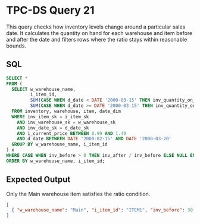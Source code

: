 # TPC-DS Query 21

This query checks how inventory levels change around a particular sales date.
It calculates the quantity on hand for each warehouse and item before and after
the date and filters rows where the ratio stays within reasonable bounds.

## SQL
```sql
SELECT *
FROM (
  SELECT w_warehouse_name,
         i_item_id,
         SUM(CASE WHEN d_date < DATE '2000-03-15' THEN inv_quantity_on_hand ELSE 0 END) AS inv_before,
         SUM(CASE WHEN d_date >= DATE '2000-03-15' THEN inv_quantity_on_hand ELSE 0 END) AS inv_after
  FROM inventory, warehouse, item, date_dim
  WHERE inv_item_sk = i_item_sk
    AND inv_warehouse_sk = w_warehouse_sk
    AND inv_date_sk = d_date_sk
    AND i_current_price BETWEEN 0.99 AND 1.49
    AND d_date BETWEEN DATE '2000-02-15' AND DATE '2000-03-20'
  GROUP BY w_warehouse_name, i_item_id
) x
WHERE CASE WHEN inv_before > 0 THEN inv_after / inv_before ELSE NULL END BETWEEN 2.0/3.0 AND 3.0/2.0
ORDER BY w_warehouse_name, i_item_id;
```

## Expected Output
Only the Main warehouse item satisfies the ratio condition.
```json
[
  { "w_warehouse_name": "Main", "i_item_id": "ITEM1", "inv_before": 30, "inv_after": 40 }
]
```
